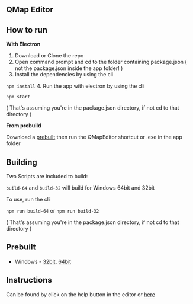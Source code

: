 ## QMap Editor

## How to run
**With Electron**

1. Download or Clone the repo
2. Open command prompt and cd to the folder containing package.json ( not the package.json inside the app folder! )
3. Install the dependencies by using the cli

 `npm install`
4. Run the app with electron by using the cli

 `npm start`

 ( That's assuming you're in the package.json directory, if not cd to that directory )


**From prebuild**

Download a [prebuilt](/#Prebuilt) then run the QMapEditor shortcut or .exe in the app folder

## Building
Two Scripts are included to build:

`build-64` and `build-32` will build for Windows 64bit and 32bit

To use, run the cli

`npm run build-64` or `npm run build-32`

( That's assuming you're in the package.json directory, if not cd to that directory )

## Prebuilt
* Windows - [32bit](https://mega.nz/#!chkCzBwS!8ZFeVkq9Z4By6dMMLyRoGxk5JvOg1vC4-phuaZcG7b0),
[64bit](https://mega.nz/#!xh8AGZab!dZfpM02RQeByA6Y27wWujrEpyokEcRBz_vkWGdNMT4Q)

## Instructions
Can be found by click on the help button in the editor or [here](/app/HELP.md)

